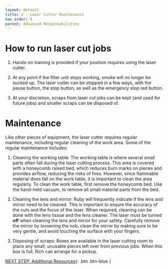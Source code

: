 ```yaml
---
layout: default
title: 2 - Laser Cutter Maintenance
nav_order: 8
parent: Advanced Responsabilities
---
```


# How to run laser cut jobs

1. Hands-on training is provided if your position requires using the laser cutter.

2. At any point if the filter unit stops working, smoke will no longer be sucked up. The laser cutter can be stopped in a few ways, with the pause button, the stop button, as well as the emergency stop red button.

3. At your discretion, scraps from laser cut jobs can be kept (and used for future jobs) and smaller scraps can be disposed of. 

# Maintenance

Like other pieces of equipment, the laser cutter requires regular maintenance, including regular cleaning of the work area. Some of the regular maintenance includes:

1. Cleaning the working table: The working table is where several small parts often fall during the laser cutting process. This area is covered with a honeycomb raised bed, which reduces burn marks on pieces and provides airflow, reducing the risks of fires. However, since flammable material does fall on the work table, it is important to clean the area regularly. To clean the work table, first remove the honeycomb bed. Use the hand-held vacuum, to remove all small material parts from the bed.

2. Cleaning the lens and mirror: Ruby will frequently indicate if the lens and mirror need to be cleaned. This is important to ensure the accuracy of the cuts and the focus of the laser. When required, cleaning can be done with the lens tissue and the lens cleaner. The laser must be turned **off** when cleaning the lens and mirror for your safety. Carefully remove the mirror by loosening the nob, clean the mirror by making sure to be very gentle, and avoid touching the surface with your fingers. 

3. Disposing of scraps: Boxes are available in the laser cutting room to place any small, unusable pieces left over from previous jobs. When this box is full, Rich can arrange for a pickup. 



[NEXT STEP: Additional Resources](additional-resources.html){: .btn .btn-blue }
